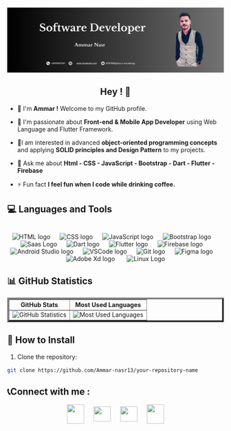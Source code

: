 
![Bannar](https://github.com/Ammar-nasr13/Ammar-nasr13/blob/master/Banner1.png)

<h2 align=center>Hey ! 👋</h2>

- 📌 I'm **Ammar !** Welcome to my GitHub profile.

- 🔭 I'm passionate about **Front-end & Mobile App Developer** using Web Language and Flutter Framework.

- 🌱I am interested in advanced **object-oriented programming concepts** and applying **SOLID principles and Design Pattern** to my projects.

- 💬 Ask me about **Html - CSS - JavaScript - Bootstrap - Dart - Flutter - Firebase**

- ⚡ Fun fact **I feel fun when I code while drinking coffee.**

<h2 align="left">💻 Languages and Tools </h2>
<br>
<div align="center">
   
  <img src="https://cdn.jsdelivr.net/gh/devicons/devicon@latest/icons/html5/html5-original.svg"  height="50" alt="HTML logo"/>
  <img width="14" />   
  <img src="https://cdn.jsdelivr.net/gh/devicons/devicon@latest/icons/css3/css3-original.svg" height="50" alt="CSS logo"/>
  <img width="14" />
  <img src="https://cdn.jsdelivr.net/gh/devicons/devicon@latest/icons/javascript/javascript-original.svg" height="50" alt="JavaScript logo" />
  <img width="14" />
  <img src="https://cdn.jsdelivr.net/gh/devicons/devicon@latest/icons/bootstrap/bootstrap-original.svg" height="50" alt="Bootstrap logo" /> 
  <img width="14" />
  <img src="https://cdn.jsdelivr.net/gh/devicons/devicon@latest/icons/sass/sass-original.svg" height="50" alt="Saas Logo" />   
  <img width="14" />
  <img src="https://cdn.jsdelivr.net/gh/devicons/devicon/icons/dart/dart-original.svg" height="50" alt="Dart logo"  />
  <img width="14" />
  <img src="https://cdn.jsdelivr.net/gh/devicons/devicon/icons/flutter/flutter-original.svg" height="50" alt="Flutter logo"  />
  <img width="14" />
  <img src="https://cdn.jsdelivr.net/gh/devicons/devicon/icons/firebase/firebase-plain.svg" height="50" alt="Firebase logo"  />
  <img width="14" />
  <img src="https://cdn.jsdelivr.net/gh/devicons/devicon/icons/androidstudio/androidstudio-original.svg" height="50" alt="Android Studio logo"  />
  <img width="14" />
  <img src="https://cdn.jsdelivr.net/gh/devicons/devicon/icons/vscode/vscode-original.svg" height="50" alt="VSCode logo"  />
  <img width="14" />
  <img src="https://cdn.jsdelivr.net/gh/devicons/devicon/icons/git/git-original.svg" height="50" alt="Git logo"  />
  <img width="14" />
  <img src="https://cdn.jsdelivr.net/gh/devicons/devicon@latest/icons/figma/figma-original.svg" height="50" alt="Figma logo" />
  <img width="14" />
  <img src="https://cdn.jsdelivr.net/gh/devicons/devicon@latest/icons/xd/xd-original.svg" height="50" alt="Adobe Xd logo" />
  <img width="20" />
  <img src="https://cdn.jsdelivr.net/gh/devicons/devicon@latest/icons/linux/linux-original.svg"  height="50" alt="Linux Logo" />
          
</div>

## 📊 GitHub Statistics

 <div class="container" align=center>
        <table  border="4">
            <tr>
                <th>GitHub Stats</th>
                <th>Most Used Languages</th>
            </tr>
            <tr>
                <td>
                    <img src="https://github-readme-stats.vercel.app/api?username=Ammar-nasr13&show_icons=true&theme=radical" alt="GitHub Statistics">
                </td>
                <td>
                    <img src="https://github-readme-stats.vercel.app/api/top-langs/?username=Ammar-nasr13&layout=compact&theme=radical" alt="Most Used Languages">
                </td>
            </tr>
        </table>
    </div>

## 🔧 How to Install

1. Clone the repository:
```bash
git clone https://github.com/Ammar-nasr13/your-repository-name
```
<h2 align="left">📞Connect with me :</h2>
<p align="center">
<a href="https://www.linkedin.com/in/ammar-nasr-4645a8269?utm_source=share&utm_campaign=share_via&utm_content=profile&utm_medium=android_app" target="blank"><img align="center" src="https://raw.githubusercontent.com/rahuldkjain/github-profile-readme-generator/master/src/images/icons/Social/linked-in-alt.svg"  height="45" width="40" /></a>
 <img width="14" />
<a href="https://www.facebook.com/share/16tF11hv5V/" target="blank"><img align="center" src="https://raw.githubusercontent.com/rahuldkjain/github-profile-readme-generator/master/src/images/icons/Social/facebook.svg" height="35" width="40" /></a>
<img width="14" />
<a href="https://instagram.com/ammar_nasr13" target="blank"><img align="center" src="https://raw.githubusercontent.com/rahuldkjain/github-profile-readme-generator/master/src/images/icons/Social/instagram.svg"  height="35" width="40" /></a>
<img width="14" />
<a href="https://discord.gg/ammar1352004" target="blank"><img align="center" src="https://raw.githubusercontent.com/rahuldkjain/github-profile-readme-generator/master/src/images/icons/Social/discord.svg"  height="45" width="40" /></a>
</p>
